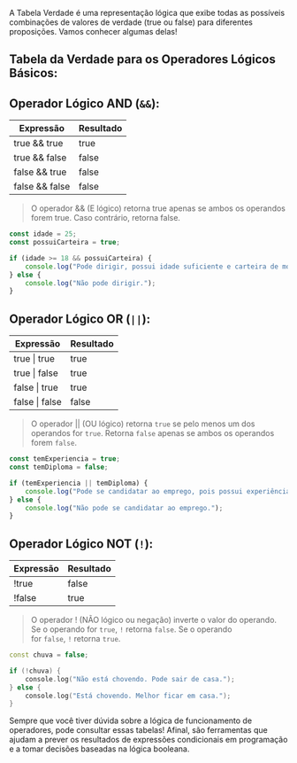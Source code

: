 A Tabela Verdade é uma representação lógica que exibe todas as possíveis combinações de valores de verdade (true ou false) para diferentes proposições. Vamos conhecer algumas delas!

## Tabela da Verdade para os Operadores Lógicos Básicos:

## Operador Lógico AND (`&&`):

|Expressão|Resultado|
|---|---|
|true && true|true|
|true && false|false|
|false && true|false|
|false && false|false|

> O operador && (E lógico) retorna true apenas se ambos os operandos forem true. Caso contrário, retorna false.

```js
const idade = 25;
const possuiCarteira = true;

if (idade >= 18 && possuiCarteira) {
    console.log("Pode dirigir, possui idade suficiente e carteira de motorista.");
} else {
    console.log("Não pode dirigir.");
}
```

## Operador Lógico OR (`||`):

|Expressão|Resultado|
|---|---|
|true \| true|true|
|true \| false|true|
|false \| true|true|
|false \| false|false|

> O operador || (OU lógico) retorna `true` se pelo menos um dos operandos for `true`. Retorna `false` apenas se ambos os operandos forem `false`.

```js
const temExperiencia = true;
const temDiploma = false;

if (temExperiencia || temDiploma) {
    console.log("Pode se candidatar ao emprego, pois possui experiência ou diploma.");
} else {
    console.log("Não pode se candidatar ao emprego.");
}
```

## Operador Lógico NOT (`!`):

|Expressão|Resultado|
|---|---|
|!true|false|
|!false|true|

> O operador ! (NÃO lógico ou negação) inverte o valor do operando. Se o operando for `true`, `!` retorna `false`. Se o operando for `false`, `!` retorna `true`.

```cpp
const chuva = false;

if (!chuva) {
    console.log("Não está chovendo. Pode sair de casa.");
} else {
    console.log("Está chovendo. Melhor ficar em casa.");
}
```

Sempre que você tiver dúvida sobre a lógica de funcionamento de operadores, pode consultar essas tabelas! Afinal, são ferramentas que ajudam a prever os resultados de expressões condicionais em programação e a tomar decisões baseadas na lógica booleana.